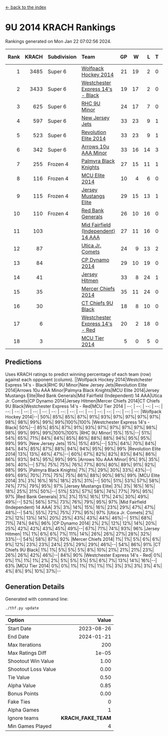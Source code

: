 [<- back to the index](readme.md)
# 9U 2014 KRACH Rankings
Rankings generated on Mon Jan 22 07:02:56 2024.

Rank|KRACH|Subdivision|Team|GP|W|L|T|OTW|OTL|SoS|Exp Wins|Win Diff
---:|---:|:---|:---|---:|---:|---:|---:|---:|---:|---:|---:|---:
1|3485|Super 6|[Wolfpack Hockey 2014](https://gamesheetstats.com/seasons/3664/teams/140871/schedule)|21|19|2|0|0|1|515|19.8|-0.0
2|3433|Super 6|[Westchester Express 14's - Black](https://gamesheetstats.com/seasons/3664/teams/140873/schedule)|19|17|2|0|2|0|571|17.8|-0.0
3|625|Super 6|[RHC 9U Minor](https://gamesheetstats.com/seasons/3664/teams/140876/schedule)|24|17|7|0|1|0|598|17.9|0.0
4|597|Super 6|[New Jersey Jets](https://gamesheetstats.com/seasons/3664/teams/140881/schedule)|33|23|9|1|3|0|581|24.4|0.0
5|523|Super 6|[Revolution Elite 2014](https://gamesheetstats.com/seasons/3664/teams/140880/schedule)|33|23|9|1|2|1|331|24.4|0.0
6|342|Super 6|[Arrows 10u AAA Minor](https://gamesheetstats.com/seasons/3664/teams/140872/schedule)|33|16|14|3|0|2|762|18.4|0.0
7|255|Frozen 4|[Palmyra Black Knights](https://gamesheetstats.com/seasons/3664/teams/140875/schedule)|27|15|11|1|1|1|459|16.4|0.0
8|116|Frozen 4|[MCU Elite 2014](https://gamesheetstats.com/seasons/3664/teams/140874/schedule)|10|4|6|0|0|1|1287|4.9|0.0
9|115|Frozen 4|[Jersey Mustangs Elite](https://gamesheetstats.com/seasons/3664/teams/140888/schedule)|29|15|13|1|1|3|192|16.4|0.0
10|110|Frozen 4|[Red Bank Generals](https://gamesheetstats.com/seasons/3664/teams/140883/schedule)|26|10|16|0|0|1|594|10.9|0.0
11|103||[Mid Fairfield (Independent) 14 AAA](https://gamesheetstats.com/seasons/3664/teams/140878/schedule)|27|11|16|0|1|0|684|11.9|0.0
12|87||[Utica Jr. Comets](https://gamesheetstats.com/seasons/3664/teams/140884/schedule)|24|9|13|2|0|1|448|10.9|0.0
13|84||[CP Dynamo 2014](https://gamesheetstats.com/seasons/3664/teams/140877/schedule)|29|10|19|0|0|1|654|10.9|0.0
14|41||[Jersey Hitmen](https://gamesheetstats.com/seasons/3664/teams/140879/schedule)|33|8|24|1|1|0|591|9.4|0.0
15|35||[Mercer Chiefs 2014](https://gamesheetstats.com/seasons/3664/teams/140885/schedule)|35|11|24|0|1|2|186|11.9|0.0
16|30||[CT Chiefs 9U Black](https://gamesheetstats.com/seasons/3664/teams/140886/schedule)|18|8|10|0|1|0|146|8.9|0.0
17|6||[Westchester Express 14's - Red](https://gamesheetstats.com/seasons/3664/teams/140887/schedule)|20|2|18|0|0|0|112|2.9|0.0
18|3||[MCU Tier 2014](https://gamesheetstats.com/seasons/3664/teams/140882/schedule)|5|0|5|0|0|0|212|0.9|0.0

## Predictions
Uses KRACH ratings to predict winning percentage of each team (row) against each opponent (column).
||Wolfpack Hockey 2014|Westchester Express 14's - Black|RHC 9U Minor|New Jersey Jets|Revolution Elite 2014|Arrows 10u AAA Minor|Palmyra Black Knights|MCU Elite 2014|Jersey Mustangs Elite|Red Bank Generals|Mid Fairfield (Independent) 14 AAA|Utica Jr. Comets|CP Dynamo 2014|Jersey Hitmen|Mercer Chiefs 2014|CT Chiefs 9U Black|Westchester Express 14's - Red|MCU Tier 2014
| --: | --: | --: | --: | --: | --: | --: | --: | --: | --: | --: | --: | --: | --: | --: | --: | --: | --: | --: 
|Wolfpack Hockey 2014|--| 50%| 85%| 85%| 87%| 91%| 93%| 97%| 97%| 97%| 97%| 98%| 98%| 99%| 99%| 99%|100%|100%
|Westchester Express 14's - Black| 50%|--| 85%| 85%| 87%| 91%| 93%| 97%| 97%| 97%| 97%| 98%| 98%| 99%| 99%| 99%|100%|100%
|RHC 9U Minor| 15%| 15%|--| 51%| 54%| 65%| 71%| 84%| 84%| 85%| 86%| 88%| 88%| 94%| 95%| 95%| 99%| 99%
|New Jersey Jets| 15%| 15%| 49%|--| 53%| 64%| 70%| 84%| 84%| 84%| 85%| 87%| 88%| 94%| 94%| 95%| 99%| 99%
|Revolution Elite 2014| 13%| 13%| 46%| 47%|--| 60%| 67%| 82%| 82%| 83%| 84%| 86%| 86%| 93%| 94%| 95%| 99%| 99%
|Arrows 10u AAA Minor|  9%|  9%| 35%| 36%| 40%|--| 57%| 75%| 75%| 76%| 77%| 80%| 80%| 89%| 91%| 92%| 98%| 99%
|Palmyra Black Knights|  7%|  7%| 29%| 30%| 33%| 43%|--| 69%| 69%| 70%| 71%| 75%| 75%| 86%| 88%| 90%| 98%| 99%
|MCU Elite 2014|  3%|  3%| 16%| 16%| 18%| 25%| 31%|--| 50%| 51%| 53%| 57%| 58%| 74%| 77%| 79%| 95%| 97%
|Jersey Mustangs Elite|  3%|  3%| 16%| 16%| 18%| 25%| 31%| 50%|--| 51%| 53%| 57%| 58%| 74%| 77%| 79%| 95%| 97%
|Red Bank Generals|  3%|  3%| 15%| 16%| 17%| 24%| 30%| 49%| 49%|--| 52%| 56%| 57%| 73%| 76%| 79%| 95%| 97%
|Mid Fairfield (Independent) 14 AAA|  3%|  3%| 14%| 15%| 16%| 23%| 29%| 47%| 47%| 48%|--| 54%| 55%| 72%| 75%| 77%| 95%| 97%
|Utica Jr. Comets|  2%|  2%| 12%| 13%| 14%| 20%| 25%| 43%| 43%| 44%| 46%|--| 51%| 68%| 71%| 74%| 94%| 96%
|CP Dynamo 2014|  2%|  2%| 12%| 12%| 14%| 20%| 25%| 42%| 42%| 43%| 45%| 49%|--| 67%| 71%| 74%| 93%| 96%
|Jersey Hitmen|  1%|  1%|  6%|  6%|  7%| 11%| 14%| 26%| 26%| 27%| 28%| 32%| 33%|--| 54%| 58%| 87%| 92%
|Mercer Chiefs 2014|  1%|  1%|  5%|  6%|  6%|  9%| 12%| 23%| 23%| 24%| 25%| 29%| 29%| 46%|--| 54%| 86%| 91%
|CT Chiefs 9U Black|  1%|  1%|  5%|  5%|  5%|  8%| 10%| 21%| 21%| 21%| 23%| 26%| 26%| 42%| 46%|--| 84%| 90%
|Westchester Express 14's - Red|  0%|  0%|  1%|  1%|  1%|  2%|  2%|  5%|  5%|  5%|  5%|  6%|  7%| 13%| 14%| 16%|--| 63%
|MCU Tier 2014|  0%|  0%|  1%|  1%|  1%|  1%|  1%|  3%|  3%|  3%|  3%|  4%|  4%|  8%|  9%| 10%| 37%|--

## Generation Details

Generated with command line:
```
./thf.py update
```

| Option | Value |
| :----- | ----: |
| Start Date | 2023-08-26 |
| End Date | 2024-01-21 |
| Max Iterations | 200 |
| Max Ratings Diff | 1e-05 |
| Shootout Win Value | 1.00 |
| Shootout Loss Value | 0.00 |
| Tie Value | 0.50 |
| Alpha Value | 0.85 |
| Bonus Points | 0.00 |
| Fake Ties | 0 |
| Alpha Games | 1 |
| Ignore teams | __KRACH_FAKE_TEAM__ |
| Min Games Played | 4 |

